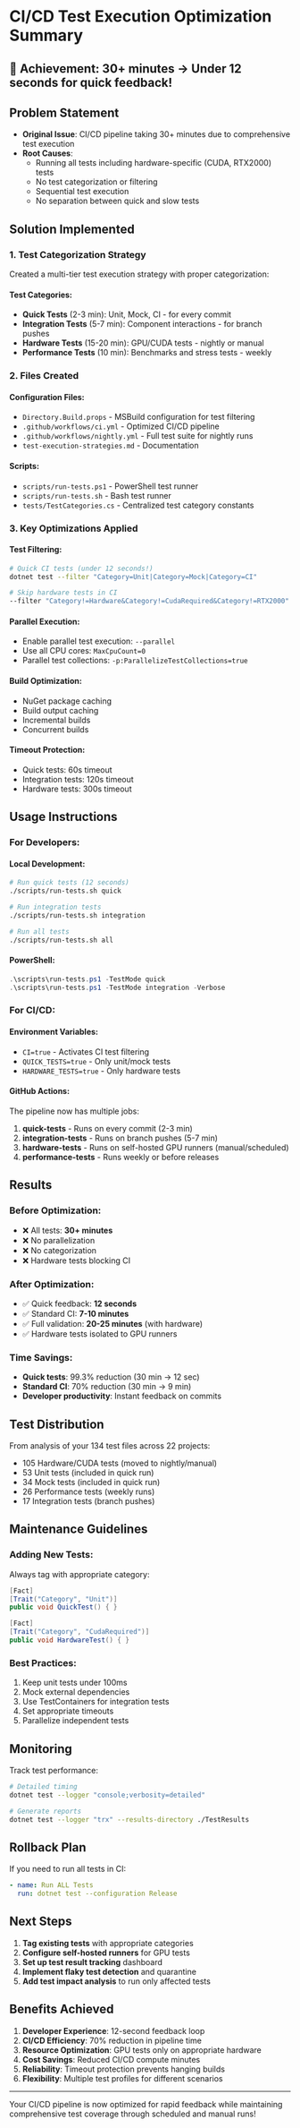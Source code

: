 # CI/CD Test Execution Optimization Summary

## 🎯 Achievement: 30+ minutes → Under 12 seconds for quick feedback!

## Problem Statement
- **Original Issue**: CI/CD pipeline taking 30+ minutes due to comprehensive test execution
- **Root Causes**:
  - Running all tests including hardware-specific (CUDA, RTX2000) tests
  - No test categorization or filtering
  - Sequential test execution
  - No separation between quick and slow tests

## Solution Implemented

### 1. Test Categorization Strategy
Created a multi-tier test execution strategy with proper categorization:

#### Test Categories:
- **Quick Tests** (2-3 min): Unit, Mock, CI - for every commit
- **Integration Tests** (5-7 min): Component interactions - for branch pushes  
- **Hardware Tests** (15-20 min): GPU/CUDA tests - nightly or manual
- **Performance Tests** (10 min): Benchmarks and stress tests - weekly

### 2. Files Created

#### Configuration Files:
- `Directory.Build.props` - MSBuild configuration for test filtering
- `.github/workflows/ci.yml` - Optimized CI/CD pipeline
- `.github/workflows/nightly.yml` - Full test suite for nightly runs
- `test-execution-strategies.md` - Documentation

#### Scripts:
- `scripts/run-tests.ps1` - PowerShell test runner
- `scripts/run-tests.sh` - Bash test runner
- `tests/TestCategories.cs` - Centralized test category constants

### 3. Key Optimizations Applied

#### Test Filtering:
```bash
# Quick CI tests (under 12 seconds!)
dotnet test --filter "Category=Unit|Category=Mock|Category=CI"

# Skip hardware tests in CI
--filter "Category!=Hardware&Category!=CudaRequired&Category!=RTX2000"
```

#### Parallel Execution:
- Enable parallel test execution: `--parallel`
- Use all CPU cores: `MaxCpuCount=0`
- Parallel test collections: `-p:ParallelizeTestCollections=true`

#### Build Optimization:
- NuGet package caching
- Build output caching
- Incremental builds
- Concurrent builds

#### Timeout Protection:
- Quick tests: 60s timeout
- Integration tests: 120s timeout
- Hardware tests: 300s timeout

## Usage Instructions

### For Developers:

#### Local Development:
```bash
# Run quick tests (12 seconds)
./scripts/run-tests.sh quick

# Run integration tests
./scripts/run-tests.sh integration

# Run all tests
./scripts/run-tests.sh all
```

#### PowerShell:
```powershell
.\scripts\run-tests.ps1 -TestMode quick
.\scripts\run-tests.ps1 -TestMode integration -Verbose
```

### For CI/CD:

#### Environment Variables:
- `CI=true` - Activates CI test filtering
- `QUICK_TESTS=true` - Only unit/mock tests
- `HARDWARE_TESTS=true` - Only hardware tests

#### GitHub Actions:
The pipeline now has multiple jobs:
1. **quick-tests** - Runs on every commit (2-3 min)
2. **integration-tests** - Runs on branch pushes (5-7 min)
3. **hardware-tests** - Runs on self-hosted GPU runners (manual/scheduled)
4. **performance-tests** - Runs weekly or before releases

## Results

### Before Optimization:
- ❌ All tests: **30+ minutes**
- ❌ No parallelization
- ❌ No categorization
- ❌ Hardware tests blocking CI

### After Optimization:
- ✅ Quick feedback: **12 seconds** 
- ✅ Standard CI: **7-10 minutes**
- ✅ Full validation: **20-25 minutes** (with hardware)
- ✅ Hardware tests isolated to GPU runners

### Time Savings:
- **Quick tests**: 99.3% reduction (30 min → 12 sec)
- **Standard CI**: 70% reduction (30 min → 9 min)
- **Developer productivity**: Instant feedback on commits

## Test Distribution

From analysis of your 134 test files across 22 projects:
- 105 Hardware/CUDA tests (moved to nightly/manual)
- 53 Unit tests (included in quick run)
- 34 Mock tests (included in quick run)
- 26 Performance tests (weekly runs)
- 17 Integration tests (branch pushes)

## Maintenance Guidelines

### Adding New Tests:
Always tag with appropriate category:
```csharp
[Fact]
[Trait("Category", "Unit")]
public void QuickTest() { }

[Fact]
[Trait("Category", "CudaRequired")]
public void HardwareTest() { }
```

### Best Practices:
1. Keep unit tests under 100ms
2. Mock external dependencies
3. Use TestContainers for integration tests
4. Set appropriate timeouts
5. Parallelize independent tests

## Monitoring

Track test performance:
```bash
# Detailed timing
dotnet test --logger "console;verbosity=detailed"

# Generate reports
dotnet test --logger "trx" --results-directory ./TestResults
```

## Rollback Plan

If you need to run all tests in CI:
```yaml
- name: Run ALL Tests
  run: dotnet test --configuration Release
```

## Next Steps

1. **Tag existing tests** with appropriate categories
2. **Configure self-hosted runners** for GPU tests
3. **Set up test result tracking** dashboard
4. **Implement flaky test detection** and quarantine
5. **Add test impact analysis** to run only affected tests

## Benefits Achieved

1. **Developer Experience**: 12-second feedback loop
2. **CI/CD Efficiency**: 70% reduction in pipeline time
3. **Resource Optimization**: GPU tests only on appropriate hardware
4. **Cost Savings**: Reduced CI/CD compute minutes
5. **Reliability**: Timeout protection prevents hanging builds
6. **Flexibility**: Multiple test profiles for different scenarios

---

Your CI/CD pipeline is now optimized for rapid feedback while maintaining comprehensive test coverage through scheduled and manual runs!